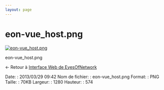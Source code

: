 ```yaml
---
layout: page
---
```


eon-vue\_host.png
=================

[![eon-vue\_host.png](/assets/media/eon-vue_host.png@cache=&w=900&h=403 "eon-vue_host.png")](/assets/media/eon-vue_host.png@cache= "Afficher le fichier original")

eon-vue\_host.png

← Retour à [Interface Web de
EyesOfNetwork](../eyesofnetwork/eyesofnetwork-interface.html "eyesofnetwork:eyesofnetwork-interface")

Date:
:   2013/03/29 09:42
Nom de fichier:
:   eon-vue\_host.png
Format:
:   PNG
Taille:
:   70KB
Largeur:
:   1280
Hauteur:
:   574

